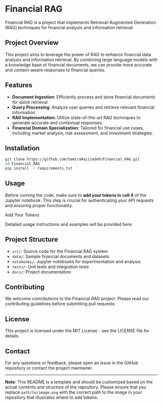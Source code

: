 # Financial RAG

Financial RAG is a project that implements Retrieval-Augmented Generation (RAG) techniques for financial analysis and information retrieval.

## Project Overview

This project aims to leverage the power of RAG to enhance financial data analysis and information retrieval. By combining large language models with a knowledge base of financial documents, we can provide more accurate and context-aware responses to financial queries.

## Features

- **Document Ingestion**: Efficiently process and store financial documents for quick retrieval.
- **Query Processing**: Analyze user queries and retrieve relevant financial information.
- **RAG Implementation**: Utilize state-of-the-art RAG techniques to generate accurate and contextual responses.
- **Financial Domain Specialization**: Tailored for financial use cases, including market analysis, risk assessment, and investment strategies.

## Installation

```bash
git clone https://github.com/SamiraHajizadeh/Financial_RAG.git
cd Financial_RAG
pip install -r requirements.txt
```

## Usage

Before running the code, make sure to **add your tokens in cell 4** of the Jupyter notebook. This step is crucial for authenticating your API requests and ensuring proper functionality.

Add Your Tokens  <!-- Replace with the actual path to the image in your repo -->

Detailed usage instructions and examples will be provided here.

## Project Structure

- `src/`: Source code for the Financial RAG system
- `data/`: Sample financial documents and datasets
- `notebooks/`: Jupyter notebooks for experimentation and analysis
- `tests/`: Unit tests and integration tests
- `docs/`: Project documentation

## Contributing

We welcome contributions to the Financial RAG project. Please read our contributing guidelines before submitting pull requests.

## License

This project is licensed under the MIT License - see the LICENSE file for details.

## Contact

For any questions or feedback, please open an issue in the GitHub repository or contact the project maintainer.

---

**Note**: This README is a template and should be customized based on the actual contents and structure of the repository. Please ensure that you replace `path/to/image.png` with the correct path to the image in your repository that illustrates where to add tokens.
